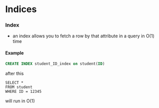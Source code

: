 # Indices
### Index
* an index allows you to fetch a row by that attribute in a query in O(1) time

#### Example
```SQL
CREATE INDEX student_ID_index on student(ID)
```

after this

```
SELECT *
FROM student
WHERE ID = 12345
```

will run in O(1)